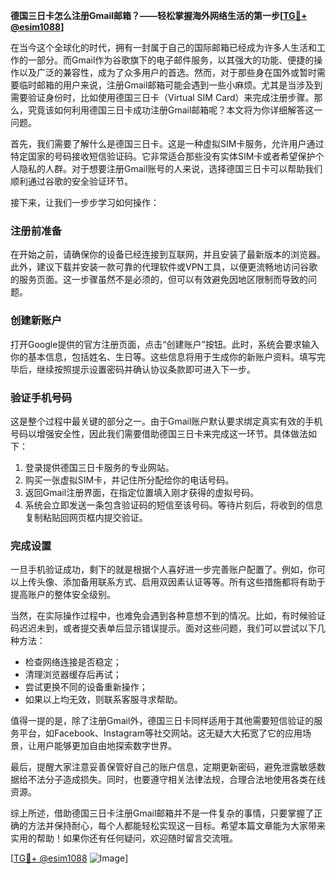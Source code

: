 **德国三日卡怎么注册Gmail邮箱？——轻松掌握海外网络生活的第一步[[TG💪+ @esim1088](https://t.me/s/esim1088)]**

在当今这个全球化的时代，拥有一封属于自己的国际邮箱已经成为许多人生活和工作的一部分。而Gmail作为谷歌旗下的电子邮件服务，以其强大的功能、便捷的操作以及广泛的兼容性，成为了众多用户的首选。然而，对于那些身在国外或暂时需要临时邮箱的用户来说，注册Gmail邮箱可能会遇到一些小麻烦。尤其是当涉及到需要验证身份时，比如使用德国三日卡（Virtual SIM Card）来完成注册步骤。那么，究竟该如何利用德国三日卡成功注册Gmail邮箱呢？本文将为你详细解答这一问题。

首先，我们需要了解什么是德国三日卡。这是一种虚拟SIM卡服务，允许用户通过特定国家的号码接收短信验证码。它非常适合那些没有实体SIM卡或者希望保护个人隐私的人群。对于想要注册Gmail账号的人来说，选择德国三日卡可以帮助我们顺利通过谷歌的安全验证环节。

接下来，让我们一步步学习如何操作：

### 注册前准备
在开始之前，请确保你的设备已经连接到互联网，并且安装了最新版本的浏览器。此外，建议下载并安装一款可靠的代理软件或VPN工具，以便更流畅地访问谷歌的服务页面。这一步骤虽然不是必须的，但可以有效避免因地区限制而导致的问题。

### 创建新账户
打开Google提供的官方注册页面，点击“创建账户”按钮。此时，系统会要求输入你的基本信息，包括姓名、生日等。这些信息将用于生成你的新账户资料。填写完毕后，继续按照提示设置密码并确认协议条款即可进入下一步。

### 验证手机号码
这是整个过程中最关键的部分之一。由于Gmail账户默认要求绑定真实有效的手机号码以增强安全性，因此我们需要借助德国三日卡来完成这一环节。具体做法如下：
1. 登录提供德国三日卡服务的专业网站。
2. 购买一张虚拟SIM卡，并记住所分配给你的电话号码。
3. 返回Gmail注册界面，在指定位置填入刚才获得的虚拟号码。
4. 系统会立即发送一条包含验证码的短信至该号码。等待片刻后，将收到的信息复制粘贴回网页框内提交验证。

### 完成设置
一旦手机验证成功，剩下的就是根据个人喜好进一步完善账户配置了。例如，你可以上传头像、添加备用联系方式、启用双因素认证等等。所有这些措施都将有助于提高账户的整体安全级别。

当然，在实际操作过程中，也难免会遇到各种意想不到的情况。比如，有时候验证码迟迟未到，或者提交表单后显示错误提示。面对这些问题，我们可以尝试以下几种方法：
- 检查网络连接是否稳定；
- 清理浏览器缓存后再试；
- 尝试更换不同的设备重新操作；
- 如果以上均无效，则联系客服寻求帮助。

值得一提的是，除了注册Gmail外，德国三日卡同样适用于其他需要短信验证的服务平台，如Facebook、Instagram等社交网站。这无疑大大拓宽了它的应用场景，让用户能够更加自由地探索数字世界。

最后，提醒大家注意妥善保管好自己的账户信息，定期更新密码，避免泄露敏感数据给不法分子造成损失。同时，也要遵守相关法律法规，合理合法地使用各类在线资源。

综上所述，借助德国三日卡注册Gmail邮箱并不是一件复杂的事情，只要掌握了正确的方法并保持耐心，每个人都能轻松实现这一目标。希望本篇文章能为大家带来实用的帮助！如果你还有任何疑问，欢迎随时留言交流哦。

[[TG💪+ @esim1088](https://t.me/s/esim1088) ![Image](https://i.postimg.cc/4NQfJmqS/Snipaste-2025-05-13-00-14-12.png)]